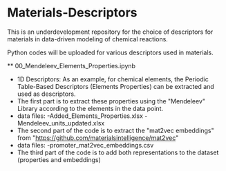 # Materials-Descriptors



This is an underdevelopment repository for the choice of descriptors for materials in data-driven modeling of chemical reactions.

Python codes will be uploaded for various descriptors used in materials.



** 00_Mendeleev_Elements_Properties.ipynb 

* 1D Descriptors: As an example, for chemical elements, the Periodic Table-Based Descriptors (Elements Properties) can be extracted and used as descriptors.
* The first part is to extract these properties using the "Mendeleev" Library according to the elements in the data point.
* data files: 
-Added_Elements_Properties.xlsx
-Mendeleev_units_updated.xlsx
* The second part of the code is to extract the "mat2vec embeddings" from "https://github.com/materialsintelligence/mat2vec"
* data files: 
-promoter_mat2vec_embeddings.csv
* The third part of the code is to add both representations to the dataset (properties and embeddings)

